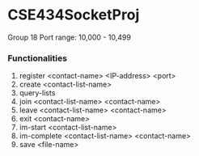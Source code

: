 # CSE434SocketProj
Group 18
Port range: 10,000 - 10,499

### Functionalities
1.  register \<contact-name> \<IP-address> \<port>
2.  create \<contact-list-name>
3.  query-lists
4.  join \<contact-list-name> \<contact-name>
5.  leave \<contact-list-name> \<contact-name>
6.  exit \<contact-name>
7.  im-start \<contact-list-name>
8.  im-complete \<contact-list-name> \<contact-name>
9.  save \<file-name>
